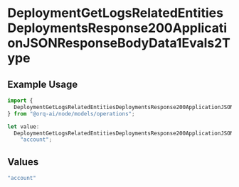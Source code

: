# DeploymentGetLogsRelatedEntitiesDeploymentsResponse200ApplicationJSONResponseBodyData1Evals2Type

## Example Usage

```typescript
import {
  DeploymentGetLogsRelatedEntitiesDeploymentsResponse200ApplicationJSONResponseBodyData1Evals2Type,
} from "@orq-ai/node/models/operations";

let value:
  DeploymentGetLogsRelatedEntitiesDeploymentsResponse200ApplicationJSONResponseBodyData1Evals2Type =
    "account";
```

## Values

```typescript
"account"
```